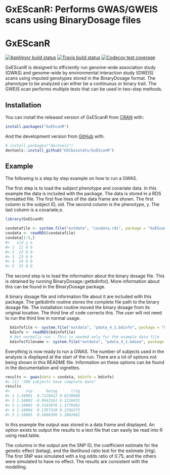 GxEScanR: Performs GWAS/GWEIS scans using BinaryDosage files
================

<!-- README.md is generated from README.Rmd. Please edit that file -->

# GxEScanR

<!-- badges: start -->

[![AppVeyor build
status](https://ci.appveyor.com/api/projects/status/github/USCbiostats/GxEScanR?branch=master&svg=true)](https://ci.appveyor.com/project/USCbiostats/GxEScanR)
[![Travis build
status](https://travis-ci.com/USCbiostats/GxEScanR.svg?branch=master)](https://travis-ci.com/USCbiostats/GxEScanR)
[![Codecov test
coverage](https://codecov.io/gh/USCbiostats/GxEScanR/branch/master/graph/badge.svg)](https://codecov.io/gh/USCbiostats/GxEScanR?branch=master)
<!-- badges: end -->

GxEScanR is designed to efficiently run genome-wide association study
(GWAS) and genome-wide by environmental interaction study (GWEIS) scans
using imputed genotypes stored in the BinaryDosage format. The phenotype
to be analyzed can either be a continuous or binary trait. The GWEIS
scan performs multiple tests that can be used in two-step methods.

## Installation

You can install the released version of GxEScanR from
[CRAN](https://CRAN.R-project.org) with:

``` r
install.packages("GxEScanR")
```

And the development version from [GitHub](https://github.com/) with:

``` r
# install.packages("devtools")
devtools::install_github("USCbiostats/GxEScanR")
```

## Example

The following is a step by step example on how to run a GWAS.

The first step is to load the subject phenotype and covariate data. In
this example the data is included with the package. The data is stored
in a RDS formatted file. The first five lines of the data frame are
shown. The first column is the subject ID, sid. The second column is the
phenotype, y. The last column is a covariate,e.

``` r
library(GxEScanR)

covdatafile <- system.file("extdata", "covdata.rds", package = "GxEScanR")
covdata <- readRDS(covdatafile)
covdata[1:5,]
#>   sid y e
#> 1  I1 0 0
#> 2  I2 0 0
#> 3  I3 0 0
#> 4  I4 0 0
#> 5  I5 0 0
```

The second step is to load the information about the binary dosage file.
This is obtained by running
BinaryDosage::getbdinfo(<binary dosage file name>). More information
about this can be found in the BinaryDosage package.

A binary dosage file and information file about it are included with
this package. The getbdinfo routine stores the complete file path to the
binary dosage file. The installation routine moved the binary dosage
from its original location. The third line of code corrects this. The
user will not need to run the third line in normal usage.

``` r
  bdinfofile <- system.file("extdata", "pdata_4_1.bdinfo", package = "GxEScanR")
  bdinfo <- readRDS(bdinfofile)
  # Not normally run - This is needed only for the example data file
  bdinfo$filename <- system.file("extdata", "pdata_4_1.bdose", package = "GxEScanR")
```

Everything is now ready to run a GWAS. The number of subjects used in
the analysis is displayed at the start of the run. There are a lot of
options not being shown in this README file. Information on these
options can be found in the documentation and vignettes.

``` r
results <- gwas(data = covdata, bdinfo = bdinfo)
#> [1] "200 subjects have complete data"
results
#>       snp      betag      lrtg
#> 1 1:10001  0.7129412 9.0230000
#> 2 1:10002 -0.0943161 0.1219431
#> 3 1:10003 -0.3143876 1.3776592
#> 4 1:10004  0.1397320 0.2356375
#> 5 1:10005  0.2680398 1.2002662
```

In this example the output was stored in a data frame and displayed. An
option exists to output the results to a text file that can easily be
read into R using read.table.

The columns in the output are the SNP ID, the coefficient estimate for
the genetic effect (betag), and the likelihood ratio test for the
estimate (lrtg). The first SNP was simulated with a log odds ratio of
0.75, and the others were simulated to have no effect. The results are
consistent with the modelling.
